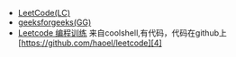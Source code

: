 - [LeetCode(LC)][1]
- [geeksforgeeks(GG)][2]
- [Leetcode 编程训练][3] 来自coolshell,有代码，代码在github上[https://github.com/haoel/leetcode][4]

[1]: http://leetcode.com/ 
[2]: http://www.geeksforgeeks.org/
[3]: http://coolshell.cn/articles/12052.html
[4]:https://github.com/haoel/leetcode
